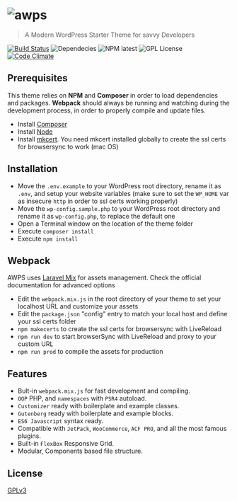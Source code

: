 # ![awps](http://www.alecaddd.com/wp-content/uploads/2017/05/awps-logo.png)
> A Modern WordPress Starter Theme for savvy Developers

[![Build Status](https://travis-ci.org/Alecaddd/awps.svg?branch=master)](https://travis-ci.org/Alecaddd/awps) ![Dependecies](https://david-dm.org/Alecaddd/awps.svg) ![NPM latest](https://img.shields.io/npm/v/npm.svg) ![GPL License](https://img.shields.io/badge/license-GPLv3-blue.svg) [![Code Climate](https://codeclimate.com/github/Alecaddd/awps/badges/gpa.svg)](https://codeclimate.com/github/Alecaddd/awps)

## Prerequisites

This theme relies on **NPM** and **Composer** in order to load dependencies and packages.
**Webpack** should always be running and watching during the development process, in order to properly compile and update files.

* Install [Composer](https://getcomposer.org/)
* Install [Node](https://nodejs.org/)
* Install [mkcert](https://www.npmjs.com/package/mkcert). You need mkcert installed globally to create the ssl certs for browsersync to work (mac OS)


## Installation

* Move the `.env.example` to your WordPress root directory, rename it as `.env`, and setup your website variables (make sure to set the `WP_HOME` var as insecure `http` in order to ssl certs working properly)
* Move the `wp-config.sample.php` to your WordPress root directory and rename it as `wp-config.php`, to replace the default one
* Open a Terminal window on the location of the theme folder
* Execute `composer install`
* Execute `npm install`


## Webpack

AWPS uses [Laravel Mix](https://laravel.com/docs/5.6/mix) for assets management. Check the official documentation for advanced options

* Edit the `webpack.mix.js` in the root directory of your theme to set your localhost URL and customize your assets
* Edit the `package.json` "config" entry to match your local host and define your ssl certs folder
* `npm makecerts` to create the ssl certs for browsersync with LiveReload
* `npm run dev` to start browserSync with LiveReload and proxy to your custom URL
* `npm run prod` to compile the assets for production


## Features

* Bult-in `webpack.mix.js` for fast development and compiling.
* `OOP` PHP, and `namespaces` with `PSR4` autoload.
* `Customizer` ready with boilerplate and example classes.
* `Gutenberg` ready with boilerplate and example blocks.
* `ES6 Javascript` syntax ready.
* Compatible with `JetPack`, `WooCommerce`, `ACF PRO`, and all the most famous plugins.
* Built-in `FlexBox` Responsive Grid.
* Modular, Components based file structure.


## License

[GPLv3](https://github.com/Alecaddd/awps/blob/master/LICENSE.txt)